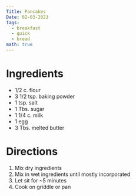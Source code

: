 ```yaml
---
Title: Pancakes
Date: 02-03-2023
Tags:
  - breakfast
  - quick
  - bread
math: true
---
```


# Ingredients
- 1/2 c. flour
- 3 1/2 tsp. baking powder
- 1 tsp. salt
- 1 Tbs. sugar
- 1 1/4 c. milk
- 1 egg
- 3 Tbs. melted butter

# Directions
1. Mix dry ingredients
2. Mix in wet ingredients until mostly incorporated
3. Let sit for ~5 minutes
4. Cook on griddle or pan
